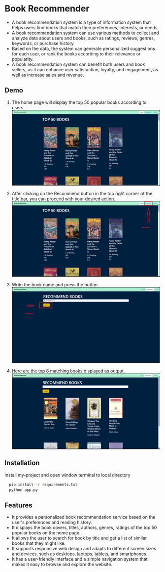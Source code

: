 
# Book Recommender

- A book recommendation system is a type of information system that helps users find books that match their preferences, interests, or needs.
- A book recommendation system can use various methods to collect and analyze data about users and books, such as ratings, reviews, genres, keywords, or purchase history.
- Based on the data, the system can generate personalized suggestions for each user, or rank the books according to their relevance or popularity. 
- A book recommendation system can benefit both users and book sellers, as it can enhance user satisfaction, loyalty, and engagement, as well as increase sales and revenue.


## Demo

1. The home page will display the top 50 popular books according to users.
![Home Page](https://github.com/rawatshubham09/BookRecommendationSystem/blob/main/files/first.png)

2. After clicking on the Recommend button in the top right corner of the title bar, you can proceed with your desired action.
![Recommend](https://github.com/rawatshubham09/BookRecommendationSystem/blob/main/files/second.png)

3. Write the book name and press the button.
![Search box](https://github.com/rawatshubham09/BookRecommendationSystem/blob/main/files/Third.png)

4. Here are the top 8 matching books displayed as output.
![Books Page](https://github.com/rawatshubham09/BookRecommendationSystem/blob/main/files/Fourth.png)


## Installation

Install my-project and open window terminal to local directory

```bash
  pip install -r requirements.txt
  python app.py

```
    
## Features

- It provides a personalized book recommendation service based on the user's preferences and reading history.
- It displays the book covers, titles, authors, genres, ratings of the top 50 popular books on the home page.
- It allows the user to search for book by title and get a list of similar books that they might like.
- It supports responsive web design and adapts to different screen sizes and devices, such as desktops, laptops, tablets, and smartphones.
- It has a user-friendly interface and a simple navigation system that makes it easy to browse and explore the website.

